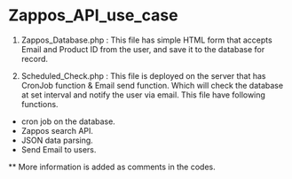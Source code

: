 Zappos_API_use_case
===================

1. Zappos_Database.php : This file has simple HTML form that accepts Email and Product ID from the user, and save it to the database for record.


2. Scheduled_Check.php : This file is deployed on the server that has CronJob function & Email send function. Which will check the database at set interval and notify the user via email.
This file have following functions.

- cron job on the database.
- Zappos search API.
- JSON data parsing.
- Send Email to users.



** More information is added as comments in the codes.
